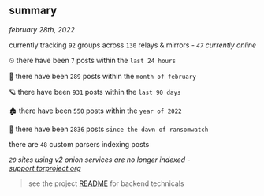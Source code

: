 
## summary
_february 28th, 2022_

currently tracking `92` groups across `130` relays & mirrors - _`47` currently online_

⏲ there have been `7` posts within the `last 24 hours`

🦈 there have been `289` posts within the `month of february`

🪐 there have been `931` posts within the `last 90 days`

🏚 there have been `550` posts within the `year of 2022`

🦕 there have been `2836` posts `since the dawn of ransomwatch`

there are `48` custom parsers indexing posts

_`20` sites using v2 onion services are no longer indexed - [support.torproject.org](https://support.torproject.org/onionservices/v2-deprecation/)_

> see the project [README](https://github.com/thetanz/ransomwatch#ransomwatch--) for backend technicals
